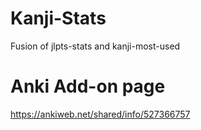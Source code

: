 # Kanji-Stats
 Fusion of jlpts-stats and kanji-most-used

# Anki Add-on page
https://ankiweb.net/shared/info/527366757
